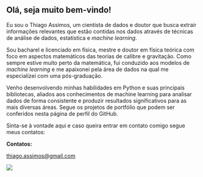 ## Olá, seja muito bem-vindo!

Eu sou o Thiago Assimos, um cientista de dados e doutor que busca extrair informações relevantes que estão contidas nos dados através de técnicas de análise de dados, estatística e <i>machine learning</i>.

Sou bacharel e licenciado em física, mestre e doutor em física teórica com foco em aspectos matemáticos das teorias de calibre e gravitação. Como sempre estive muito perto da matemática, fui conduzido aos modelos de <i>machine learning</i> e me apaixonei pela área de dados na qual me especializei com uma pós-graduação.

Venho desenvolvendo minhas habilidades em Python e suas principais bibliotecas, aliados aos conhecimentos de machine learning para analisar dados de forma consistente e produzir resultados significativos para as mais diversas áreas. Segue os projetos de portfólio que podem ser conferidos nesta página de perfil do GitHub.

Sinta-se à vontade aqui e caso queira entrar em contato comigo segue meus contatos:

  **Contatos:** 
  
  thiago.assimos@gmail.com  
  
  <a href="https://www.linkedin.com/in/thiagoassimos/"><img align="center" src="https://img.shields.io/badge/LinkedIn-blue?logo=LinkedIn"></a>

